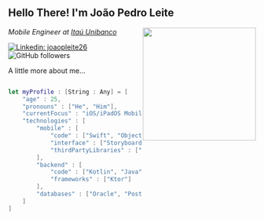 <h2>Hello There! I'm João Pedro Leite</h2>
<img align='right' src="https://media.giphy.com/media/IeRdg7gLkfK1ly2mFU/giphy.gif" width="230">
<p><em>Mobile Engineer at <a href="https://www.itau.com.br">Itaú Unibanco</a>
</em></p>

[![Linkedin: joaopleite26](https://img.shields.io/badge/-João%20Pedro%20Leite-blue?style=flat-square&logo=Linkedin&logoColor=white&link=https://www.linkedin.com/in/joaoleite26/)](https://www.linkedin.com/in/joaoleite26/)
![GitHub followers](https://img.shields.io/github/followers/jotape26?label=Follow&style=social)


A little more about me...  

```swift

let myProfile : [String : Any] = [
    "age" : 25,
    "pronouns" : ["He", "Him"],
    "currentFocus" : "iOS/iPadOS Mobile Development",
    "technologies" : [
        "mobile" : [
            "code" : ["Swift", "Objective-C"],
            "interface" : ["Storyboard", "ViewCode", "SwiftUI"],
            "thirdPartyLibraries" : ["RxSwift", "RealmDB", "Firebase", "Charts"]
        ],
        "backend" : [
            "code" : ["Kotlin", "Java"],
            "frameworks" : ["Ktor"]
        ],
        "databases" : ["Oracle", "PostgreSQL"]
    ]
]
```
